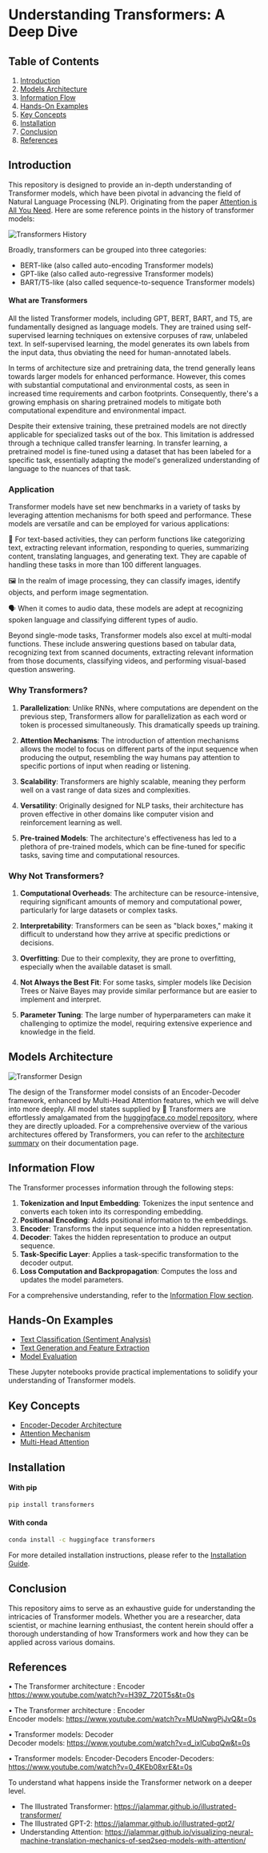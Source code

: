 
# Understanding Transformers: A Deep Dive

## Table of Contents
1. [Introduction](#introduction)
2. [Models Architecture](#models-architecture)
3. [Information Flow](#information-flow)
4. [Hands-On Examples](#hands-on-examples)
5. [Key Concepts](#key-concepts)
6. [Installation](#installation)
7. [Conclusion](#conclusion)
8. [References](#references)

## Introduction

This repository is designed to provide an in-depth understanding of Transformer models, which have been pivotal in advancing the field of Natural Language Processing (NLP). Originating from the paper [Attention is All You Need](https://arxiv.org/pdf/1706.03762.pdf). Here are some reference points in the history of transformer models:

![Transformers History](./img/Transformers_history.jpg)

 Broadly, transformers can be grouped into three categories:  
- BERT-like (also called auto-encoding Transformer models)
- GPT-like (also called auto-regressive Transformer models)
- BART/T5-like (also called sequence-to-sequence Transformer models)

#### What are Transformers 
All the listed Transformer models, including GPT, BERT, BART, and T5, are fundamentally designed as language models. They are trained using self-supervised learning techniques on extensive corpuses of raw, unlabeled text. In self-supervised learning, the model generates its own labels from the input data, thus obviating the need for human-annotated labels. 

In terms of architecture size and pretraining data, the trend generally leans towards larger models for enhanced performance. However, this comes with substantial computational and environmental costs, as seen in increased time requirements and carbon footprints. Consequently, there's a growing emphasis on sharing pretrained models to mitigate both computational expenditure and environmental impact.

Despite their extensive training, these pretrained models are not directly applicable for specialized tasks out of the box. This limitation is addressed through a technique called transfer learning. In transfer learning, a pretrained model is fine-tuned using a dataset that has been labeled for a specific task, essentially adapting the model's generalized understanding of language to the nuances of that task.



### Application

 Transformer models have set new benchmarks in a variety of tasks by leveraging attention mechanisms for both speed and performance. These models are versatile and can be employed for various applications:

📝 For text-based activities, they can perform functions like categorizing text, extracting relevant information, responding to queries, summarizing content, translating languages, and generating text. They are capable of handling these tasks in more than 100 different languages.
  
🖼️ In the realm of image processing, they can classify images, identify objects, and perform image segmentation.

🗣️ When it comes to audio data, these models are adept at recognizing spoken language and classifying different types of audio.

Beyond single-mode tasks, Transformer models also excel at multi-modal functions. These include answering questions based on tabular data, recognizing text from scanned documents, extracting relevant information from those documents, classifying videos, and performing visual-based question answering.

### Why Transformers?

1. **Parallelization**: Unlike RNNs, where computations are dependent on the previous step, Transformers allow for parallelization as each word or token is processed simultaneously. This dramatically speeds up training.

2. **Attention Mechanisms**: The introduction of attention mechanisms allows the model to focus on different parts of the input sequence when producing the output, resembling the way humans pay attention to specific portions of input when reading or listening.

3. **Scalability**: Transformers are highly scalable, meaning they perform well on a vast range of data sizes and complexities.

4. **Versatility**: Originally designed for NLP tasks, their architecture has proven effective in other domains like computer vision and reinforcement learning as well.

5. **Pre-trained Models**: The architecture's effectiveness has led to a plethora of pre-trained models, which can be fine-tuned for specific tasks, saving time and computational resources.


### Why Not Transformers?

1. **Computational Overheads**: The architecture can be resource-intensive, requiring significant amounts of memory and computational power, particularly for large datasets or complex tasks.

2. **Interpretability**: Transformers can be seen as "black boxes," making it difficult to understand how they arrive at specific predictions or decisions.

3. **Overfitting**: Due to their complexity, they are prone to overfitting, especially when the available dataset is small.

4. **Not Always the Best Fit**: For some tasks, simpler models like Decision Trees or Naive Bayes may provide similar performance but are easier to implement and interpret.

5. **Parameter Tuning**: The large number of hyperparameters can make it challenging to optimize the model, requiring extensive experience and knowledge in the field.


## Models Architecture

![Transformer Design](./img/transformer_architecture.jpg)

The design of the Transformer model consists of an Encoder-Decoder framework, enhanced by Multi-Head Attention features, which we will delve into more deeply.
All model states supplied by 🤗 Transformers are effortlessly amalgamated from the [huggingface.co model repository](https://huggingface.co/models), where they are directly uploaded.
For a comprehensive overview of the various architectures offered by Transformers, you can refer to the [architecture summary](https://huggingface.co/docs/transformers/model_summary) on their documentation page.


## Information Flow

The Transformer processes information through the following steps:

1. **Tokenization and Input Embedding**: Tokenizes the input sentence and converts each token into its corresponding embedding.
2. **Positional Encoding**: Adds positional information to the embeddings.
3. **Encoder**: Transforms the input sequence into a hidden representation.
4. **Decoder**: Takes the hidden representation to produce an output sequence.
5. **Task-Specific Layer**: Applies a task-specific transformation to the decoder output.
6. **Loss Computation and Backpropagation**: Computes the loss and updates the model parameters.

For a comprehensive understanding, refer to the [Information Flow section](#information-flow).


## Hands-On Examples

- [Text Classification (Sentiment Analysis)](./src/TextClassification.ipynb)
- [Text Generation and Feature Extraction](./src/transformer_tutorial_pytorch.ipynb)
- [Model Evaluation](./src/transformer_tutorial_pytorch.ipynb)

These Jupyter notebooks provide practical implementations to solidify your understanding of Transformer models.


## Key Concepts
- [Encoder-Decoder Architecture](./src/Encoder-Decoder.ipynb)
- [Attention Mechanism](./src/Attention.ipynb)
- [Multi-Head Attention](./src/Multi_Head.ipynb)


## Installation

#### With pip

```bash
pip install transformers
```

#### With conda

```bash
conda install -c huggingface transformers
```

For more detailed installation instructions, please refer to the [Installation Guide](#installation).


## Conclusion

This repository aims to serve as an exhaustive guide for understanding the intricacies of Transformer models. Whether you are a researcher, data scientist, or machine learning enthusiast, the content herein should offer a thorough understanding of how Transformers work and how they can be applied across various domains.



## References 
• The Transformer architecture : Encoder  
           https://www.youtube.com/watch?v=H39Z_720T5s&t=0s

 • The Transformer architecture : Encoder  
        Encoder models:   https://www.youtube.com/watch?v=MUqNwgPjJvQ&t=0s

 • Transformer models: Decoder  
        Decoder models:   https://www.youtube.com/watch?v=d_ixlCubqQw&t=0s

 • Transformer models: Encoder-Decoders 
        Encoder-Decoders: https://www.youtube.com/watch?v=0_4KEb08xrE&t=0s 


To understand what happens inside the Transformer network on a deeper level.
- The Illustrated Transformer: https://jalammar.github.io/illustrated-transformer/
- The Illustrated GPT-2: https://jalammar.github.io/illustrated-gpt2/
- Understanding Attention: https://jalammar.github.io/visualizing-neural-machine-translation-mechanics-of-seq2seq-models-with-attention/
